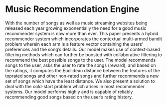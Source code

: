 # Music Recommendation Engine
With the number of songs as well as music streaming websites being released each year growing exponentially the need for a good music recommender system is now more than ever. This
paper presents a hybrid recommender system which incorporates the contextual multi-armed bandit problem wherein each arm is a feature vector containing the users’ preferences and the song’s
details. Our model makes use of context-based filtering methods which can further be boosted with collaborative filtering to recommend the best possible songs to the user. The model recommends
songs to the user, asks the user to rate the songs (reward), and based on the ratings, it computes the Euclidean distance between the features of the toprated songs and other non-rated songs and further
recommends a new set of songs which have the least distance. We also present a solution to deal with the cold-start problem which arises in most recommender systems. Our model performs highly
and is capable of reliably recommending good songs based on the user’s rating history.
